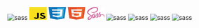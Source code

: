<div align="left">
  <img src="/static/svg/git.svg.svg" alt="sass" height="30" width="40">
  <img src="/static/svg/js.svg" alt="javascript" height="30" width="40">
  <img src="/static/svg/css.svg" alt="css" height="30" width="40">
  <img src="/static/svg/html.svg" alt="html" height="30" width="40">
  <img src="/static/svg/sass.svg" alt="sass" height="30" width="40">
  <img src="/static/svg/astro-logo-light-gradient.svg.svg" alt="sass" height="30" width="40">
  <img src="/static/svg/Typescript_logo_2020.svg.svg" alt="sass" height="30" width="40">
  <img src="/static/svg/laravel.svg.svg" alt="sass" height="30" width="40">
  <img src="/static/svg/react.svg.svg.svg" alt="sass" height="30" width="40">
</div>

